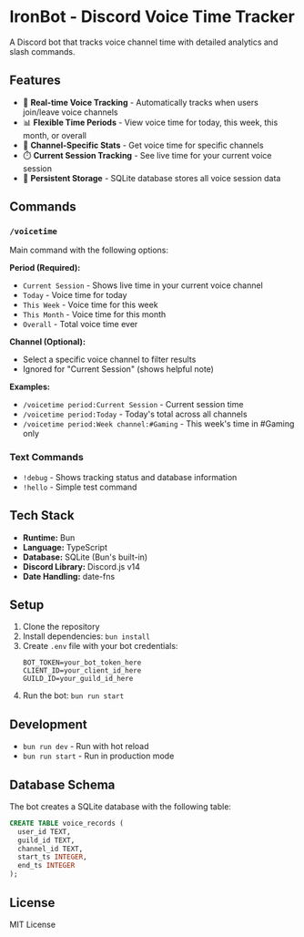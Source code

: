 # IronBot - Discord Voice Time Tracker

A Discord bot that tracks voice channel time with detailed analytics and slash commands.

## Features

- 🎤 **Real-time Voice Tracking** - Automatically tracks when users join/leave voice channels
- 📊 **Flexible Time Periods** - View voice time for today, this week, this month, or overall
- 🎯 **Channel-Specific Stats** - Get voice time for specific channels
- ⏱️ **Current Session Tracking** - See live time for your current voice session
- 💾 **Persistent Storage** - SQLite database stores all voice session data

## Commands

### `/voicetime`
Main command with the following options:

**Period (Required):**
- `Current Session` - Shows live time in your current voice channel
- `Today` - Voice time for today
- `This Week` - Voice time for this week
- `This Month` - Voice time for this month  
- `Overall` - Total voice time ever

**Channel (Optional):**
- Select a specific voice channel to filter results
- Ignored for "Current Session" (shows helpful note)

**Examples:**
- `/voicetime period:Current Session` - Current session time
- `/voicetime period:Today` - Today's total across all channels
- `/voicetime period:Week channel:#Gaming` - This week's time in #Gaming only

### Text Commands
- `!debug` - Shows tracking status and database information
- `!hello` - Simple test command

## Tech Stack

- **Runtime:** Bun
- **Language:** TypeScript
- **Database:** SQLite (Bun's built-in)
- **Discord Library:** Discord.js v14
- **Date Handling:** date-fns

## Setup

1. Clone the repository
2. Install dependencies: `bun install`
3. Create `.env` file with your bot credentials:
   ```env
   BOT_TOKEN=your_bot_token_here
   CLIENT_ID=your_client_id_here
   GUILD_ID=your_guild_id_here
   ```
4. Run the bot: `bun run start`

## Development

- `bun run dev` - Run with hot reload
- `bun run start` - Run in production mode

## Database Schema

The bot creates a SQLite database with the following table:

```sql
CREATE TABLE voice_records (
  user_id TEXT,
  guild_id TEXT,
  channel_id TEXT,
  start_ts INTEGER,
  end_ts INTEGER
);
```

## License

MIT License

